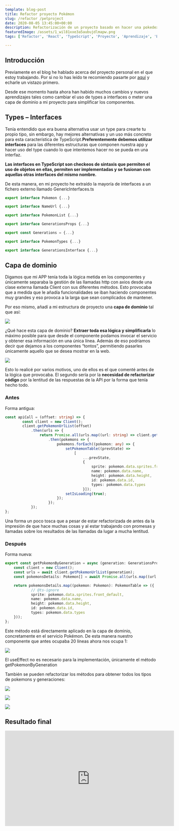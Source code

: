 ```yaml
---
template: blog-post
title: Refactor proyecto Pokémon
slug: /refactor /petproject
date: 2020-08-05 13:45:00+00:00
description: Refactorización de un proyecto basado en hacer una pokedex
featuredImage: /assets/1_wil81xxe3a5aubujdlmapw.png
tags: ['Refactor', 'React', 'TypeScript', 'Proyecto', 'Aprendizaje', 'Blog']

---
```

## Introducción 

Previamente en el blog he hablado acerca del proyecto personal en el que estoy trabajando. Por si no lo has leído te recomiendo pasarte por [aquí](https://airanschez.wordpress.com/2020/07/15/type-en-typescript/) y echarle un vistazo primero.

Desde ese momento hasta ahora han habido muchos cambios y nuevos aprendizajes tales como cambiar el uso de types a interfaces o meter una capa de dominio a mi proyecto para simplificar los componentes.

## Types – Interfaces

Tenía entendido que era buena alternativa usar un type para crearte tu propio tipo, sin embargo, hay mejores alternativas y un uso más concreto para esta característica de TypeScript.**Preferentemente debemos utilizar interfaces** para las diferentes estructuras que componen nuestra app y hacer uso del type cuando lo que intentemos hacer no se pueda en una interfaz.

**Las interfaces en TypeScript son checkeos de sintaxis que permiten el uso de objetos en ellas, permiten ser implementadas y se fusionan con aquellas otras interfaces del mismo nombre.**

De esta manera, en mi proyecto he extraído la mayoría de interfaces a un fichero externo llamado GenericInterfaces.ts

```typescript
export interface Pokemon {...}

export interface NameUrl {...}

export interface PokemonList {...}

export interface GenerationsProps {...}

export const Generations = {...}

export interface PokemonTypes {...}

export interface GenerationsInterface {...}
```

## Capa de dominio

Digamos que mi APP tenía toda la lógica metida en los componentes y únicamente separaba la gestión de las llamadas http con axios desde una clase externa llamada Client con sus diferentes métodos. Esto provocaba que a medida que le añadía funcionalidades se iban haciendo componentes muy grandes y eso provoca a la larga que sean complicados de mantener.

Por eso mismo, añadí a mi estructura de proyecto una **capa de dominio** tal que así:

![](https://airanschez.files.wordpress.com/2020/08/anotacion-2020-08-05-114641.png?w=260 " ")

¿Qué hace esta capa de dominio? **Extraer toda esa lógica y simplificarla** lo máximo posible para que desde el componente podamos invocar el servicio y obtener esa información en una única línea. Además de eso podríamos decir que dejamos a los componentes “tontos”, permitiendo pasarles únicamente aquello que se desea mostrar en la web.

![](https://airanschez.files.wordpress.com/2020/08/dibu.png?w=786 " ")

Esto lo realicé por varios motivos, uno de ellos es el que comenté antes de la lógica que provocaba. El segundo sería por la **necesidad de refactorizar código** por la lentitud de las respuestas de la API por la forma que tenía hecho todo.

### Antes
Forma antigua:

```typescript
const apiCall = (offset: string) => {
        const client = new Client();
        client.getPokemonUrlList(offset)
            .then(urls => {
                return Promise.all(urls.map((url: string) => client.getPokemonDataFrom(url)))
                    .then(pokemons => {
                        pokemons.forEach((pokemon: any) => {
                            setPokemonTable((prevState) =>
                                [
                                    ...prevState,
                                    {
                                        sprite: pokemon.data.sprites.front_default,
                                        name: pokemon.data.name,
                                        height: pokemon.data.height,
                                        id: pokemon.data.id,
                                        types: pokemon.data.types
                                    }]);
                            setIsLoading(true);
                        });
                    });
            });
};
```

Una forma un poco tosca que a pesar de estar refactorizada de antes da la impresión de que hace muchas cosas y al estar trabajando con promesas y llamadas sobre los resultados de las llamadas da lugar a mucha lentitud.

### Después
Forma nueva:

```typescript
export const getPokemonByGeneration = async (generation: GenerationsProps): Promise<PokemonTable[]> => {
    const client = new Client();
    const urls = await client.getPokemonUrlList(generation);
    const pokemonsDetails: Pokemon[] = await Promise.all(urls.map((url: string) => client.getPokemonDataFrom(url)));

    return pokemonsDetails.map((pokemon: Pokemon): PokemonTable => ({
            // @ts-ignore
            sprite: pokemon.data.sprites.front_default,
            name: pokemon.data.name,
            height: pokemon.data.height,
            id: pokemon.data.id,
            types: pokemon.data.types
    }));
};
```

Este método está directamente aplicado en la capa de dominio, concretamente en el servicio Pokémon. De esta manera nuestro componente que antes ocupaba 20 líneas ahora nos ocupa 1:

![](https://airanschez.files.wordpress.com/2020/08/anotacion-2020-08-05-122527.png?w=931 " ")

El useEffect no es necesario para la implementación, únicamente el método getPokemonByGeneration

También se pueden refactorizar los métodos para obtener todos los tipos de pokemons y generaciones:

![](/assets/anotacion-2020-08-05-122812-1-.png " ")

![](/assets/anotacion-2020-08-05-122833.png " ")

![](/assets/anotacion-2020-08-05-122921.png " ")

## Resultado final

<iframe width="560" height="315" src="https://www.youtube.com/embed/Manl3mWJsS8" frameborder="0" allow="accelerometer; autoplay; clipboard-write; encrypted-media; gyroscope; picture-in-picture" allowfullscreen></iframe>